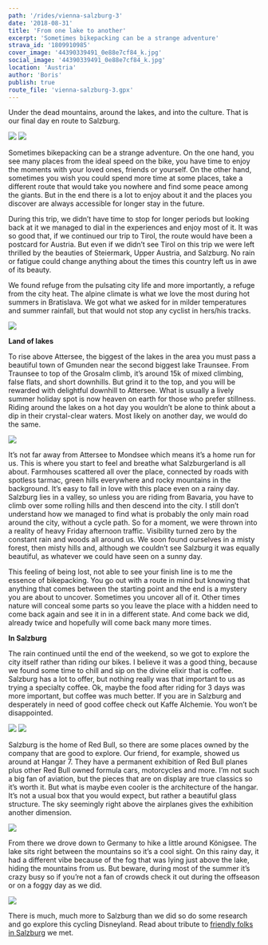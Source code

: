 ```yaml
---
path: '/rides/vienna-salzburg-3'
date: '2018-08-31'
title: 'From one lake to another'
excerpt: 'Sometimes bikepacking can be a strange adventure'
strava_id: '1809910985'
cover_image: '44390339491_0e88e7cf84_k.jpg'
social_image: '44390339491_0e88e7cf84_k.jpg'
location: 'Austria'
author: 'Boris'
publish: true
route_file: 'vienna-salzburg-3.gpx'
---
```


Under the <marker-link lat='47.702025,14.160259' lng='14.160259' label='A' zoom='11'>dead mountains</marker-link>, around the lakes, and into the culture. That is our final day en route to Salzburg.   

<div class='c-photo-cluster'>
<div class='flex'>
<image-zoom><img src='44341005382_6b1a8798de_k.jpg'/></image-zoom>
<image-zoom><img src='44390340631_250fe90f7d_k.jpg'/></image-zoom>
</div>
</div>

Sometimes bikepacking can be a strange adventure. On the one hand, you see many places from the ideal speed on the bike, you have time to enjoy the moments with your loved ones, friends or yourself. On the other hand, sometimes you wish you could spend more time at some places, take a different route that would take you nowhere and find some peace among the giants. But in the end there is a lot to enjoy about it and the places you discover are always accessible for longer stay in the future. 

During this trip, we didn’t have time to stop for longer periods but looking back at it we managed to dial in the experiences and enjoy most of it. 
It was so good that, if we continued our trip to Tirol, the route would have been a postcard for Austria. But even if we didn’t see Tirol on this trip we were left thrilled by the beauties of Steiermark, Upper Austria, and Salzburg. No rain or fatigue could change anything about the times this country left us in awe of its beauty. 

We found refuge from the pulsating city life and more importantly, a refuge from the city heat. The alpine climate is what we love the most during hot summers in Bratislava. We got what we asked for in milder temperatures and summer rainfall, but that would not stop any cyclist in hers/his tracks. 

<div>
<image-zoom><img src='42618942620_68ace02ae5_k.jpg'/></image-zoom>
</div>

**Land of lakes**

To rise above <marker-link lat='47.882483' lng='13.544650' label='B' zoom='11'>Attersee</marker-link>, the biggest of the lakes in the area you must pass a beautiful town of <marker-link lat='47.919507' lng='13.797381' label='C' zoom='11'>Gmunden</marker-link> near the second biggest lake Traunsee. From Traunsee to top of the <marker-link lat='47.880444' lng='13.636690' label='D' zoom='11'>Grosalm climb</marker-link>, it’s around 15k of mixed climbing, false flats, and short downhills. But grind it to the top, and you will be rewarded with delightful downhill to Attersee. What is usually a lively summer holiday spot is now heaven on earth for those who prefer stillness. Riding around the lakes on a hot day you wouldn’t be alone to think about a dip in their crystal-clear waters. Most likely on another day, we would do the same. 

<div>
<image-zoom><img src='30522902578_6df0de4e27_k.jpg'/></image-zoom>
</div>

It’s not far away from Attersee to <marker-link lat='47.812433' lng='13.383520' label='E' zoom='11'>Mondsee</marker-link> which means it’s a home run for us. This is where you start to feel and breathe what Salzburgerland is all about. Farmhouses scattered all over the place, connected by roads with spotless tarmac, green hills everywhere and rocky mountains in the background. It’s easy to fall in love with this place even on a rainy day. Salzburg lies in a valley, so unless you are riding from Bavaria, you have to climb over some rolling hills and then descend into the city. I still don’t understand how we managed to find what is probably the only main road around the city, without a cycle path. So for a moment, we were thrown into a reality of heavy Friday afternoon traffic. Visibility turned zero by the constant rain and woods all around us. We soon found ourselves in a misty forest, then misty hills and, although we couldn’t see Salzburg it was equally beautiful, as whatever we could have seen on a sunny day. 

This feeling of being lost, not able to see your finish line is to me the essence of bikepacking. You go out with a route in mind but knowing that anything that comes between the starting point and the end is a mystery you are about to uncover. Sometimes you uncover all of it. Other times nature will conceal some parts so you leave the place with a hidden need to come back again and see it in in a different state. And come back we did, already twice and hopefully will come back many more times.


**In Salzburg**

The rain continued until the end of the weekend, so we got to explore the city itself rather than riding our bikes. I believe it was a good thing, because we found some time to chill and sip on the divine elixir that is coffee. Salzburg has a lot to offer, but nothing really was that important to us as trying a specialty coffee. Ok, maybe the food after riding for 3 days was more important, but coffee was much better. If you are in Salzburg and desperately in need of good coffee check out Kaffe Alchemie. You won’t be disappointed. 

<div class='c-photo-cluster'>
<div class='flex'>
<image-zoom><img src='43482463385_f7d1978efa_k.jpg'/></image-zoom>
<image-zoom><img src='44378499162_8785e56aa7_k.jpg'/></image-zoom>
</div>
</div>

Salzburg is the home of Red Bull, so there are some places owned by the company that are good to explore. Our friend, for example, showed us around at Hangar 7. They have a permanent exhibition of Red Bull planes plus other Red Bull owned formula cars, motorcycles and more. I’m not such a big fan of aviation, but the pieces that are on display are true classics so it’s worth it. But what is maybe even cooler is the architecture of the hangar. It’s not a usual box that you would expect, but rather a beautiful glass structure. The sky seemingly right above the airplanes gives the exhibition another dimension.

<div>
<image-zoom><img src='29490374867_1e85c194b2_k.jpg'/></image-zoom>
</div>

From there we drove down to Germany to hike a little around <marker-link lat='47.553814' lng='12.976367' label='F' zoom='11'>Königsee</marker-link>. The lake sits right between the mountains so it’s a cool sight. On this rainy day, it had a different vibe because of the fog that was lying just above the lake, hiding the mountains from us. But beware, during most of the summer it’s crazy busy so if you’re not a fan of crowds check it out during the offseason or on a foggy day as we did. 

<div>
<image-zoom><img src='43519573115_5ee740b500_k.jpg'/></image-zoom>
</div>

There is much, much more to Salzburg than we did so do some research and go explore this cycling Disneyland. Read about tribute to <a href="/rides/these-assholes">friendly folks in Salzburg</a> we met.